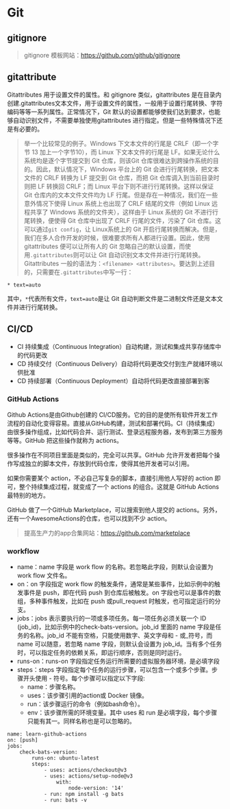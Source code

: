 # Git
## gitignore
> gitignore 模板网站：https://github.com/github/gitignore
## gitattribute
Gitattributes 用于设置文件的属性。和 gitignore 类似，gitattributes 是在目录内创建.gitattributes文本文件，用于设置文件的属性，一般用于设置行尾转换、字符编码等等一系列属性。正常情况下，Git 默认的设置都能够使我们达到要求，也能够自动识别文件，不需要单独使用gitattributes 进行指定。但是一些特殊情况下还是有必要的。
> 举一个比较常见的例子。Windows 下文本文件的行尾是 CRLF（即一个字节 13 加上一个字节10），而 Linux 下文本文件的行尾是 LF。如果无论什么系统均是逐个字节提交到 Git 仓库，则该Git 仓库很难达到跨操作系统的目的。因此，默认情况下，Windows 平台上的 Git 会进行行尾转换，把文本文件的 CRLF 转换为 LF 提交到 Git 仓库，而把 Git 仓库调入到当前目录时则把 LF 转换回 CRLF；而 Linux 平台下则不进行行尾转换。这样以保证 Git 仓库内的文本文件文件均为 LF 行尾。但是存在一种情况，我们在一些意外情况下使得 Linux 系统上也出现了 CRLF 结尾的文件（例如 Linux 远程共享了 Windows 系统的文件夹），这样由于 Linux 系统的 Git 不进行行尾转换，便使得 Git 仓库中出现了 CRLF 行尾的文件，污染了 Git 仓库。这可以通过```git config```，让 Linux系统上的 Git 开启行尾转换而解决。但是，我们在多人合作开发的时候，很难要求所有人都进行设置。因此，使用 gitattributes 便可以让所有人的 Git 忽略自己的默认设置，而使用```.gitattributes```则可以让 Git 自动识别文本文件并进行行尾转换。Gitattributes 一般的语法为：```<filename> <attributes>```。要达到上述目的，只需要在```.gitattributes```中写一行：
```
* text=auto
```
其中，``*``代表所有文件，``text=auto``是让 Git 自动判断文件是二进制文件还是文本文件并进行行尾转换。

## CI/CD
* CI 持续集成（Continuous Integration）自动构建，测试和集成共享存储库中的代码更改
* CD 持续交付（Continuous Delivery）自动将代码更改交付到生产就绪环境以供批准
* CD 持续部署（Continuous Deployment）自动将代码更改直接部署到客

### GitHub Actions
Github Actions是由Github创建的 CI/CD服务。它的目的是使所有软件开发工作流程的自动化变得容易。直接从GitHub构建，测试和部署代码。CI（持续集成）由很多操作组成，比如代码合并、运行测试、登录远程服务器，发布到第三方服务等等。GitHub 把这些操作就称为 actions。

很多操作在不同项目里面是类似的，完全可以共享。GitHub 允许开发者把每个操作写成独立的脚本文件，存放到代码仓库，使得其他开发者可以引用。

如果你需要某个 action，不必自己写复杂的脚本，直接引用他人写好的 action 即可，整个持续集成过程，就变成了一个 actions 的组合。这就是 GitHub Actions 最特别的地方。

GitHub 做了一个GitHub Marketplace，可以搜索到他人提交的 actions。另外，还有一个AwesomeActions的仓库，也可以找到不少 action。

> 提高生产力的app合集网站：https://github.com/marketplace

### workflow
- name：name 字段是 work flow 的名称。若忽略此字段，则默认会设置为 work flow 文件名。
- on：on 字段指定 work flow 的触发条件，通常是某些事件，比如示例中的触发事件是 push，即在代码 push 到仓库后被触发。on 字段也可以是事件的数组，多种事件触发，比如在 push 或pull_request 时触发，也可指定运行的分支。
- jobs：jobs 表示要执行的一项或多项任务。每一项任务必须关联一个 ID (job_id)，比如示例中的check-bats-version。job_id 里面的 name 字段是任务的名称。job_id 不能有空格，只能使用数字、英文字母和 - 或_符号，而 name 可以随意，若忽略 name 字段，则默认会设置为 job_id。当有多个任务时，可以指定任务的依赖关系，即运行顺序，否则是同时运行。
- runs-on：runs-on 字段指定任务运行所需要的虚拟服务器环境，是必填字段
- steps：steps 字段指定每个任务的运行步骤，可以包含一个或多个步骤。步骤开头使用 - 符号。每个步骤可以指定以下字段:
  * name：步骤名称。
  * uses：该步骤引用的action或 Docker 镜像。
  * run：该步骤运行的命令（例如bash命令）。
  * env：该步骤所需的环境变量。其中 uses 和 run 是必填字段，每个步骤只能有其一。同样名称也是可以忽略的。

```
name: learn-github-actions
on: [push]
jobs:  
    check-bats-version:    
        runs-on: ubuntu-latest    
        steps:      
            - uses: actions/checkout@v3      
            - uses: actions/setup-node@v3        
                with:          
                    node-version: '14'      
            - run: npm install -g bats      
            - run: bats -v
```